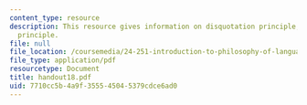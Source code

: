 ```yaml
---
content_type: resource
description: This resource gives information on disquotation principle, and translation
  principle.
file: null
file_location: /coursemedia/24-251-introduction-to-philosophy-of-language-spring-2005/7710cc5b4a9f355545045379cdce6ad0_handout18.pdf
file_type: application/pdf
resourcetype: Document
title: handout18.pdf
uid: 7710cc5b-4a9f-3555-4504-5379cdce6ad0
---
```

